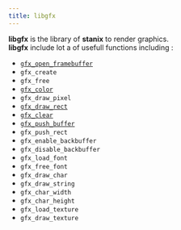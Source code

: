```yaml
---
title: libgfx
---
```

**libgfx** is the library of **stanix** to render graphics.  
**libgfx** include lot a of usefull functions including :
- [`gfx_open_framebuffer`](gfx_open_framebuffer)
- `gfx_create`
- `gfx_free`
- [`gfx_color`](gfx_color)
- `gfx_draw_pixel`
- [`gfx_draw_rect`](gfx_draw_rect)
- [`gfx_clear`](gfx_clear)
- [`gfx_push_buffer`](gfx_push_buffer)
- `gfx_push_rect`
- `gfx_enable_backbuffer`
- `gfx_disable_backbuffer`
- `gfx_load_font`
- `gfx_free_font`
- `gfx_draw_char`
- `gfx_draw_string`
- `gfx_char_width`
- `gfx_char_height`
- `gfx_load_texture`
- `gfx_draw_texture`
